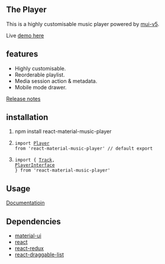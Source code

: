 ## The Player

This is a highly customisable music player powered by [mui-v5](https://mui.com).

Live [demo here](https://the-maazu.github.io/react-material-music-player/)

## features

- Highly customisable.
- Reorderable playlist.
- Media session action & metadata.
- Mobile mode drawer.

[Release notes](https://github.com/the-maazu/react-material-music-player/releases)

## installation

1.  npm install react-material-music-player

2.  <code>import [Player](https://github.com/the-maazu/react-material-music-player/blob/master/src/module/components/Player.js) from 'react-material-music-player' // default export</code>

3.  <code>import { [Track](https://github.com/the-maazu/react-material-music-player/tree/master/src/module/redux/types.js), [PlayerInterface](https://github.com/the-maazu/react-material-music-player/blob/master/src/module/interface.js) } from 'react-material-music-player'</code>

## Usage
[Documentatioin](https://github.com/the-maazu/react-material-music-player/blob/main/DOCUMENTATION.md)

## Dependencies

- [material-ui](https://material-ui.com/)
- [react](https://reactjs.org/)
- [react-redux](https://react-redux.js.org/)
- [react-draggable-list](https://www.npmjs.com/package/react-draggable-list)
